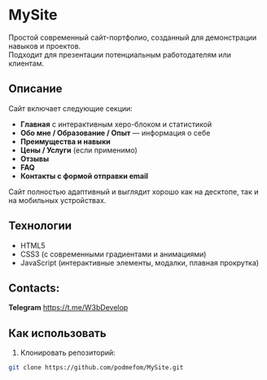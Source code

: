 # MySite

Простой современный сайт-портфолио, созданный для демонстрации навыков и проектов.  
Подходит для презентации потенциальным работодателям или клиентам.

## Описание

Сайт включает следующие секции:

- **Главная** с интерактивным херо-блоком и статистикой
- **Обо мне / Образование / Опыт** — информация о себе
- **Преимущества и навыки**
- **Цены / Услуги** (если применимо)
- **Отзывы**
- **FAQ**
- **Контакты с формой отправки email**

Сайт полностью адаптивный и выглядит хорошо как на десктопе, так и на мобильных устройствах.

## Технологии

- HTML5  
- CSS3 (с современными градиентами и анимациями)  
- JavaScript (интерактивные элементы, модалки, плавная прокрутка)  

## Contacts:
**Telegram** https://t.me/W3bDevelop

## Как использовать

1. Клонировать репозиторий:
```bash
git clone https://github.com/podmefom/MySite.git



